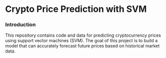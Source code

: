 # Crypto Price Prediction with SVM
### Introduction
This repository contains code and data for predicting cryptocurrency prices using support vector machines (SVM). The goal of this project is to build a model that can accurately forecast future prices based on historical market data.
